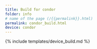 ```yaml
---
title: Build for condor
folder: info
# name of the page (/{{permalink}}.html)
permalink: condor_build.html
device: condor
---
```

{% include templates/device_build.md %}
